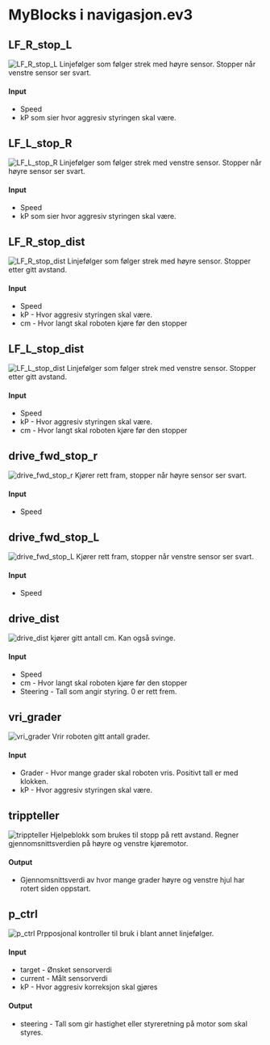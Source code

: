 # MyBlocks i navigasjon.ev3

## LF_R_stop_L
![LF_R_stop_L](images/LF_R_stop_L.png)
Linjefølger som følger strek med høyre sensor. Stopper når venstre sensor ser svart.
#### Input
* Speed
* kP som sier hvor aggresiv styringen skal være.


## LF_L_stop_R
![LF_L_stop_R](images/LF_L_stop_R.png)
Linjefølger som følger strek med venstre sensor. Stopper når høyre sensor ser svart.
#### Input
* Speed
* kP som sier hvor aggresiv styringen skal være.

## LF_R_stop_dist
![LF_R_stop_dist](images/LF_R_stop_dist.png)
Linjefølger som følger strek med høyre sensor. Stopper etter gitt avstand.
#### Input
* Speed
* kP - Hvor aggresiv styringen skal være.
* cm - Hvor langt skal roboten kjøre før den stopper

## LF_L_stop_dist
![LF_L_stop_dist](images/LF_L_stop_dist.png)
Linjefølger som følger strek med venstre sensor. Stopper etter gitt avstand.
#### Input
* Speed
* kP - Hvor aggresiv styringen skal være.
* cm - Hvor langt skal roboten kjøre før den stopper

## drive_fwd_stop_r
![drive_fwd_stop_r](images/drive_fwd_stop_r.png)
Kjører rett fram, stopper når høyre sensor ser svart.
#### Input
* Speed

## drive_fwd_stop_L
![drive_fwd_stop_L](images/drive_fwd_stop_L.png)
Kjører rett fram, stopper når venstre sensor ser svart.
#### Input
* Speed

## drive_dist
![drive_dist](images/drive_dist.png)
kjører gitt antall cm. Kan også svinge.
#### Input
* Speed
* cm - Hvor langt skal roboten kjøre før den stopper
* Steering - Tall som angir styring. 0 er rett frem.

## vri_grader
![vri_grader](images/vri_grader.png)
Vrir roboten gitt antall grader.
#### Input
* Grader - Hvor mange grader skal roboten vris. Positivt tall er med klokken.
* kP - Hvor aggresiv styringen skal være.

## trippteller
![trippteller](images/trippteller.png)
Hjelpeblokk som brukes til stopp på rett avstand. Regner gjennomsnittsverdien på høyre og venstre kjøremotor.
#### Output
* Gjennomsnittsverdi av hvor mange grader høyre og venstre hjul har rotert siden oppstart.

## p_ctrl
![p_ctrl](images/p_ctrl.png)
Prpposjonal kontroller til bruk i blant annet linjefølger.
#### Input
* target - Ønsket sensorverdi
* current - Målt sensorverdi
* kP - Hvor aggresiv korreksjon skal gjøres
#### Output
* steering - Tall som gir hastighet eller styreretning på motor som skal styres.
